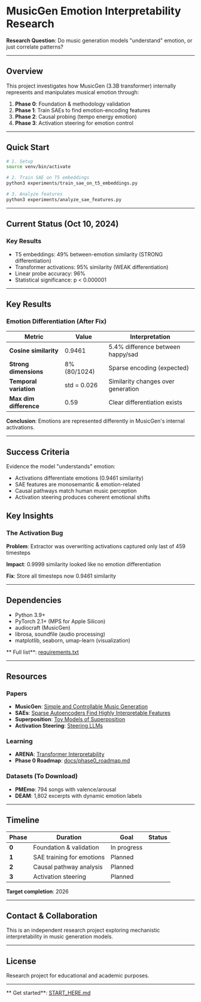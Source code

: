 # MusicGen Emotion Interpretability Research

**Research Question**: Do music generation models "understand" emotion, or just correlate patterns?

---

## Overview

This project investigates how MusicGen (3.3B transformer) internally represents and manipulates musical emotion through:

1. **Phase 0**: Foundation & methodology validation
2. **Phase 1**: Train SAEs to find emotion-encoding features
3. **Phase 2**: Causal probing (tempo energy emotion)
4. **Phase 3**: Activation steering for emotion control

---

## Quick Start

```bash
# 1. Setup
source venv/bin/activate

# 2. Train SAE on T5 embeddings 
python3 experiments/train_sae_on_t5_embeddings.py

# 3. Analyze features 
python3 experiments/analyze_sae_features.py
```
---

## Current Status (Oct 10, 2024)

### Key Results
- T5 embeddings: 49% between-emotion similarity (STRONG differentiation)
- Transformer activations: 95% similarity (WEAK differentiation)
- Linear probe accuracy: 96%
- Statistical significance: p < 0.000001

---

## Key Results

### Emotion Differentiation (After Fix)

| Metric | Value | Interpretation |
|--------|-------|----------------|
| **Cosine similarity** | 0.9461 | 5.4% difference between happy/sad |
| **Strong dimensions** | 8% (80/1024) | Sparse encoding (expected) |
| **Temporal variation** | std = 0.026 | Similarity changes over generation |
| **Max dim difference** | 0.59 | Clear differentiation exists |

**Conclusion**: Emotions are represented differently in MusicGen's internal activations.

---

## Success Criteria

Evidence the model "understands" emotion:
- Activations differentiate emotions (0.9461 similarity)
- SAE features are monosemantic & emotion-related
- Causal pathways match human music perception
- Activation steering produces coherent emotional shifts


## Key Insights

### The Activation Bug 

**Problem**: Extractor was overwriting activations captured only last of 459 timesteps

**Impact**: 0.9999 similarity looked like no emotion differentiation

**Fix**: Store all timesteps now 0.9461 similarity

---

## Dependencies

- Python 3.9+
- PyTorch 2.1+ (MPS for Apple Silicon)
- audiocraft (MusicGen)
- librosa, soundfile (audio processing)
- matplotlib, seaborn, umap-learn (visualization)

** Full list**: [requirements.txt](requirements.txt)

---

## Resources

### Papers
- **MusicGen**: [Simple and Controllable Music Generation](https://arxiv.org/abs/2306.05284)
- **SAEs**: [Sparse Autoencoders Find Highly Interpretable Features](https://arxiv.org/abs/2309.08600)
- **Superposition**: [Toy Models of Superposition](https://transformer-circuits.pub/2022/toy_model/)
- **Activation Steering**: [Steering LLMs](https://arxiv.org/abs/2308.10248)

### Learning
- **ARENA**: [Transformer Interpretability](https://arena3-chapter1-transformer-interp.streamlit.app/)
- **Phase 0 Roadmap**: [docs/phase0_roadmap.md](docs/phase0_roadmap.md)

### Datasets (To Download)
- **PMEmo**: 794 songs with valence/arousal
- **DEAM**: 1,802 excerpts with dynamic emotion labels

---

## Timeline

| Phase | Duration | Goal | Status |
|-------|----------|------|--------|
| **0** | Foundation & validation | In progress |
| **1** | SAE training for emotions | Planned |
| **2** | Causal pathway analysis | Planned |
| **3** | Activation steering | Planned |

**Target completion**: 2026

---

## Contact & Collaboration

This is an independent research project exploring mechanistic interpretability in music generation models.



---

## License

Research project for educational and academic purposes.

---

** Get started**: [START_HERE.md](START_HERE.md)
